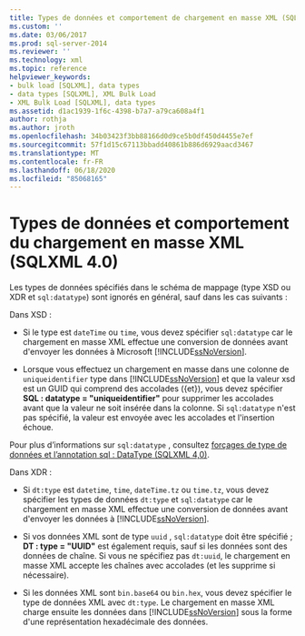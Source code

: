 ```yaml
---
title: Types de données et comportement de chargement en masse XML (SQLXML 4,0) | Microsoft Docs
ms.custom: ''
ms.date: 03/06/2017
ms.prod: sql-server-2014
ms.reviewer: ''
ms.technology: xml
ms.topic: reference
helpviewer_keywords:
- bulk load [SQLXML], data types
- data types [SQLXML], XML Bulk Load
- XML Bulk Load [SQLXML], data types
ms.assetid: d1ac1939-1f6c-4398-b7a7-a79ca608a4f1
author: rothja
ms.author: jroth
ms.openlocfilehash: 34b03423f3bb88166d0d9ce5b0df450d4455e7ef
ms.sourcegitcommit: 57f1d15c67113bbadd40861b886d6929aacd3467
ms.translationtype: MT
ms.contentlocale: fr-FR
ms.lasthandoff: 06/18/2020
ms.locfileid: "85068165"
---
```

# <a name="data-types-and-xml-bulk-load-behavior-sqlxml-40"></a>Types de données et comportement du chargement en masse XML (SQLXML 4.0)
  Les types de données spécifiés dans le schéma de mappage (type XSD ou XDR et `sql:datatype`) sont ignorés en général, sauf dans les cas suivants :  
  
 Dans XSD :  
  
-   Si le type est `dateTime` ou `time`, vous devez spécifier `sql:datatype` car le chargement en masse XML effectue une conversion de données avant d'envoyer les données à Microsoft [!INCLUDE[ssNoVersion](../../../includes/ssnoversion-md.md)].  
  
-   Lorsque vous effectuez un chargement en masse dans une colonne de `uniqueidentifier` type dans [!INCLUDE[ssNoVersion](../../../includes/ssnoversion-md.md)] et que la valeur xsd est un GUID qui comprend des accolades ({et}), vous devez spécifier **SQL : datatype = "uniqueidentifier"** pour supprimer les accolades avant que la valeur ne soit insérée dans la colonne. Si `sql:datatype` n'est pas spécifié, la valeur est envoyée avec les accolades et l'insertion échoue.  
  
 Pour plus d’informations sur `sql:datatype` , consultez [forçages de type de données et l’annotation sql : DataType &#40;SQLXML 4,0&#41;](../../sqlxml-annotated-xsd-schemas-using/data-type-coercions-and-the-sql-datatype-annotation-sqlxml-4-0.md).  
  
 Dans XDR :  
  
-   Si `dt:type` est `datetime`, `time`, `dateTime.tz` ou `time.tz`, vous devez spécifier les types de données `dt:type` et `sql:datatype` car le chargement en masse XML effectue une conversion de données avant d'envoyer les données à [!INCLUDE[ssNoVersion](../../../includes/ssnoversion-md.md)].  
  
-   Si vos données XML sont de type `uuid` , `sql:datatype` doit être spécifié ; **DT : type = "UUID"** est également requis, sauf si les données sont des données de chaîne. Si vous ne spécifiez pas `dt:uuid`, le chargement en masse XML accepte les chaînes avec accolades (et les supprime si nécessaire).  
  
-   Si les données XML sont `bin.base64` ou `bin.hex`, vous devez spécifier le type de données XML avec `dt:type`. Le chargement en masse XML charge ensuite les données dans [!INCLUDE[ssNoVersion](../../../includes/ssnoversion-md.md)] sous la forme d'une représentation hexadécimale des données.  
  
  

